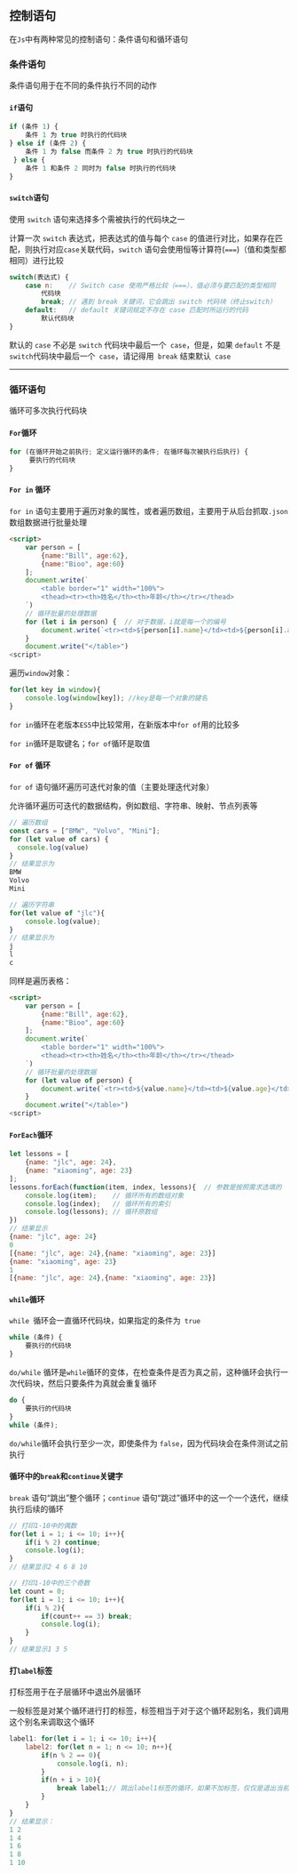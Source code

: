 ## 控制语句

在`Js`中有两种常见的控制语句：条件语句和循环语句

### 条件语句

条件语句用于在不同的条件执行不同的动作

#### `if`语句

```js
if (条件 1) {
    条件 1 为 true 时执行的代码块
} else if (条件 2) {
    条件 1 为 false 而条件 2 为 true 时执行的代码块
 } else {
    条件 1 和条件 2 同时为 false 时执行的代码块
}
```

#### `switch`语句

使用 `switch` 语句来选择多个需被执行的代码块之一

计算一次 `switch` 表达式，把表达式的值与每个 `case` 的值进行对比，如果存在匹配，则执行对应`case`关联代码，`switch` 语句会使用恒等计算符(`===`)（值和类型都相同）进行比较

```js
switch(表达式) {
    case n:    // Switch case 使用严格比较（===），值必须与要匹配的类型相同
        代码块
        break; // 遇到 break 关键词，它会跳出 switch 代码块（终止switch）
    default:   // default 关键词规定不存在 case 匹配时所运行的代码
        默认代码块
} 
```

默认的 `case` 不必是 `switch` 代码块中最后一个` case`，但是，如果 `default` 不是` switch `代码块中最后一个` case`，请记得用` break` 结束默认` case`

***

### 循环语句

循环可多次执行代码块

#### `For`循环

```js
for (在循环开始之前执行; 定义运行循环的条件; 在循环每次被执行后执行) {
     要执行的代码块
}
```

#### `For in` 循环

`for in` 语句主要用于遍历对象的属性，或者遍历数组，主要用于从后台抓取`.json`数组数据进行批量处理

```html
<script>
    var person = [
        {name:"Bill", age:62},
        {name:"Bioo", age:60}
    ];
    document.write(`
    	<table border="1" width="100%">
    	<thead><tr><th>姓名</th><th>年龄</th></tr></thead>
    `)
    // 循环批量的处理数据
    for (let i in person) {  // 对于数据，i就是每一个的编号
        document.write(`<tr><td>${person[i].name}</td><td>${person[i].age}</td></tr>`)
    }
    document.write("</table>")
<script>
```

遍历`window`对象：

```js
for(let key in window){
    console.log(window[key]); //key是每一个对象的键名
}
```

`for in`循环在老版本`ES5`中比较常用，在新版本中`for of`用的比较多

`for in`循环是取键名；`for of`循环是取值

#### `For of` 循环

`for of` 语句循环遍历可迭代对象的值（主要处理迭代对象）

允许循环遍历可迭代的数据结构，例如数组、字符串、映射、节点列表等

```js
// 遍历数组
const cars = ["BMW", "Volvo", "Mini"];
for (let value of cars) {
  console.log(value)
}
// 结果显示为
BMW
Volvo
Mini

// 遍历字符串
for(let value of "jlc"){
    console.log(value);
}
// 结果显示为
j
l
c
```

同样是遍历表格：

```html
<script>
    var person = [
        {name:"Bill", age:62},
        {name:"Bioo", age:60}
    ];
    document.write(`
    	<table border="1" width="100%">
    	<thead><tr><th>姓名</th><th>年龄</th></tr></thead>
    `)
    // 循环批量的处理数据
    for (let value of person) {
        document.write(`<tr><td>${value.name}</td><td>${value.age}</td></tr>`)
    }
    document.write("</table>")
<script>
```

#### `ForEach`循环

```js
let lessons = [
    {name: "jlc", age: 24},
    {name: "xiaoming", age: 23}
];
lessons.forEach(function(item, index, lessons){  // 参数是按照需求选填的
    console.log(item);    // 循环所有的数组对象
    console.log(index);   // 循环所有的索引
    console.log(lessons); // 循环原数组
})
// 结果显示
{name: "jlc", age: 24}
0
[{name: "jlc", age: 24},{name: "xiaoming", age: 23}]
{name: "xiaoming", age: 23}
1
[{name: "jlc", age: 24},{name: "xiaoming", age: 23}]
```

#### `while`循环

`while `循环会一直循环代码块，如果指定的条件为` true`

```js
while (条件) {
    要执行的代码块
}
```

`do/while` 循环是` while `循环的变体，在检查条件是否为真之前，这种循环会执行一次代码块，然后只要条件为真就会重复循环

```js
do {
    要执行的代码块
}
while (条件);
```

`do/while`循环会执行至少一次，即使条件为 `false`，因为代码块会在条件测试之前执行

#### 循环中的`break`和`continue`关键字

`break` 语句“跳出”整个循环；`continue` 语句“跳过”循环中的这一个一个迭代，继续执行后续的循环

```js
// 打印1-10中的偶数
for(let i = 1; i <= 10; i++){
    if(i % 2) continue;
    console.log(i);
}
// 结果显示2 4 6 8 10

// 打印1-10中的三个奇数
let count = 0;
for(let i = 1; i <= 10; i++){
    if(i % 2){
        if(count++ == 3) break;
        console.log(i);
    }
}
// 结果显示1 3 5
```

#### 打`label`标签

打标签用于在子层循环中退出外层循环

一般标签是对某个循环进行打的标签，标签相当于对于这个循环起别名，我们调用这个别名来调取这个循环

```js
label1: for(let i = 1; i <= 10; i++){
    label2: for(let n = 1; n <= 10; n++){
        if(n % 2 == 0){
            console.log(i, n);
        }
        if(n + i > 10){
            break label1;// 跳出label1标签的循环，如果不加标签，仅仅是退出当前的循环，及label2循环
        }
    }
}
// 结果显示：
1 2
1 4
1 6
1 8
1 10
```

